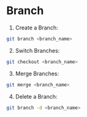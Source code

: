 # Branch

1. Create a Branch:

```bash
git branch <branch_name>
```

2. Switch Branches:

```bash
git checkout <branch_name>
```

3. Merge Branches:

```bash
git merge <branch_name>
```

4. Delete a Branch:

```bash
git branch -d <branch_name>
```
